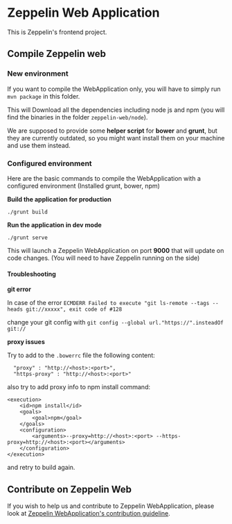 # Zeppelin Web Application
This is Zeppelin's frontend project.


## Compile Zeppelin web

### New environment

If you want to compile the WebApplication only, you will have to simply run `mvn package` in this folder.

This will Download all the dependencies including node js and npm (you will find the binaries in the folder `zeppelin-web/node`).

We are supposed to provide some **helper script** for __bower__ and __grunt__, but they are currently outdated, so you might want install them on your machine and use them instead.

### Configured environment

Here are the basic commands to compile the WebApplication with a configured environment (Installed grunt, bower, npm)

**Build the application for production**

`./grunt build`

**Run the application in dev mode**

``./grunt serve``

This will launch a Zeppelin WebApplication on port **9000** that will update on code changes.
(You will need to have Zeppelin running on the side)


#### Troubleshooting

**git error**

In case of the error `ECMDERR Failed to execute "git ls-remote --tags --heads git://xxxxx", exit code of #128`

change your git config with `git config --global url."https://".insteadOf git://`

**proxy issues**

Try to add to the `.bowerrc` file the following content:
```
  "proxy" : "http://<host>:<port>",
  "https-proxy" : "http://<host>:<port>"
  ```

also try to add proxy info  to npm install command:
```
<execution>
	<id>npm install</id>
	<goals>
    	<goal>npm</goal>
    </goals>
    <configuration>
    	<arguments>--proxy=http://<host>:<port> --https-proxy=http://<host>:<port></arguments>
    </configuration>
</execution>
```


and retry to build again.

## Contribute on Zeppelin Web
If you wish to help us and contribute to Zeppelin WebApplication, please look at [Zeppelin WebApplication's contribution guideline](CONTRIBUTING.md).
